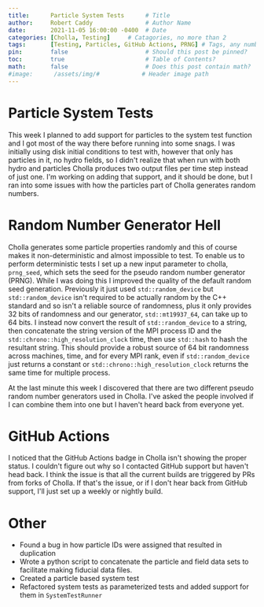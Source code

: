 ```yaml
---
title:      Particle System Tests      # Title
author:     Robert Caddy               # Author Name
date:       2021-11-05 16:00:00 -0400  # Date
categories: [Cholla, Testing]     # Catagories, no more than 2
tags:       [Testing, Particles, GitHub Actions, PRNG] # Tags, any number
pin:        false                      # Should this post be pinned?
toc:        true                       # Table of Contents?
math:       false                      # Does this post contain math?
#image:      /assets/img/#            # Header image path
---
```


# Particle System Tests
This week I planned to add support for particles to the system test function and
I got most of the way there before running into some snags. I was initially
using disk initial conditions to test with, however that only has particles in
it, no hydro fields, so I didn't realize that when run with both hydro and
particles Cholla produces two output files per time step instead of just one.
I'm working on adding that support, and it should be done, but I ran into some
issues with how the particles part of Cholla generates random numbers.

# Random Number Generator Hell
Cholla generates some particle properties randomly and this of course makes it
non-deterministic and almost impossible to test. To enable us to perform
deterministic tests I set up a new input parameter to cholla, `prng_seed`, which
sets the seed for the pseudo random number generator (PRNG). While I was doing
this I improved the quality of the default random seed generation. Previously it
just used `std::random_device` but `std::random_device` isn't required to be
actually random by the C++ standard and so isn't a reliable source of
randomness, plus it only provides 32 bits of randomness and our generator,
`std::mt19937_64`, can take up to 64 bits. I instead now convert the result of
`std::random_device` to a string, then concatenate the string version of the MPI
process ID and the `std::chrono::high_resolution_clock` time, then use
`std::hash` to hash the resultant string. This should provide a robust source of
64 bit randomness across machines, time, and for every MPI rank, even if
`std::random_device` just returns a constant or
`std::chrono::high_resolution_clock` returns the same time for multiple process.

At the last minute this week I discovered that there are two different pseudo
random number generators used in Cholla. I've asked the people involved if I can
combine them into one but I haven't heard back from everyone yet.

# GitHub Actions
I noticed that the GitHub Actions badge in Cholla isn't showing the proper
status. I couldn't figure out why so I contacted GitHub support but haven't head
back. I think the issue is that all the current builds are triggered by PRs from
forks of Cholla. If that's the issue, or if I don't hear back from GitHub
support, I'll just set up a weekly or nightly build.

# Other
- Found a bug in how particle IDs were assigned that resulted in duplication
- Wrote a python script to concatenate the particle and field data sets to
  facilitate making fiducial data files.
- Created a particle based system test
- Refactored system tests as parameterized tests and added support for them in
  `SystemTestRunner`
